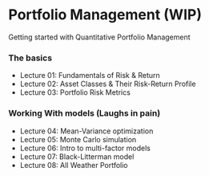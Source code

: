 # Portfolio Management (WIP)
Getting started with Quantitative Portfolio Management 

### The basics 
- Lecture 01: Fundamentals of Risk & Return
- Lecture 02: Asset Classes & Their Risk-Return Profile
- Lecture 03: Portfolio Risk Metrics

### Working With models (Laughs in pain) 
- Lecture 04: Mean-Variance optimization 
- Lecture 05: Monte Carlo simulation 
- Lecture 06: Intro to multi-factor models 
- Lecture 07: Black-Litterman model 
- Lecture 08: All Weather Portfolio




